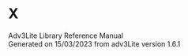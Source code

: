 # X

<div class="ftr">

Adv3Lite Library Reference Manual  
Generated on 15/03/2023 from adv3Lite version 1.6.1

</div>

